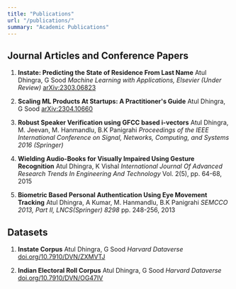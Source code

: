 ```yaml
---
title: "Publications"
url: "/publications/"
summary: "Academic Publications"
---
```


## Journal Articles and Conference Papers

1. **Instate: Predicting the State of Residence From Last Name**
   Atul Dhingra, G Sood
   *Machine Learning with Applications, Elsevier (Under Review)*
   [arXiv:2303.06823](https://arxiv.org/abs/2303.06823)

2. **Scaling ML Products At Startups: A Practitioner's Guide**
   Atul Dhingra, G Sood
   [arXiv:2304.10660](https://arxiv.org/abs/2304.10660)

3. **Robust Speaker Verification using GFCC based i-vectors**
   Atul Dhingra, M. Jeevan, M. Hanmandlu, B.K Panigrahi
   *Proceedings of the IEEE International Conference on Signal, Networks, Computing, and Systems 2016 (Springer)*

4. **Wielding Audio-Books for Visually Impaired Using Gesture Recognition**
   Atul Dhingra, K Vishal
   *International Journal Of Advanced Research Trends In Engineering And Technology*
   Vol. 2(5), pp. 64-68, 2015

5. **Biometric Based Personal Authentication Using Eye Movement Tracking**
   Atul Dhingra, A Kumar, M. Hanmandlu, B.K Panigrahi
   *SEMCCO 2013, Part II, LNCS(Springer) 8298*
   pp. 248-256, 2013

## Datasets

1. **Instate Corpus**
   Atul Dhingra, G Sood
   *Harvard Dataverse*
   [doi.org/10.7910/DVN/ZXMVTJ](https://doi.org/10.7910/DVN/ZXMVTJ)

2. **Indian Electoral Roll Corpus**
   Atul Dhingra, G Sood
   *Harvard Dataverse*
   [doi.org/10.7910/DVN/OG47IV](https://doi.org/10.7910/DVN/OG47IV)